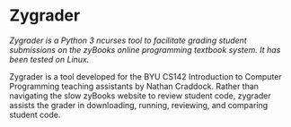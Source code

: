 # Zygrader
_Zygrader is a Python 3 ncurses tool to facilitate grading student submissions on the zyBooks online programming textbook system. It has been tested on Linux._

Zygrader is a tool developed for the BYU CS142 Introduction to Computer Programming teaching assistants by Nathan Craddock. Rather than navigating the slow zyBooks website to review student code, zygrader assists the grader in downloading, running, reviewing, and comparing student code.

